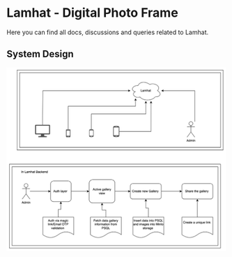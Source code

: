 # Lamhat - Digital Photo Frame

Here you can find all docs, discussions and queries related to Lamhat.

## System Design

![alt text](files/image.png)
